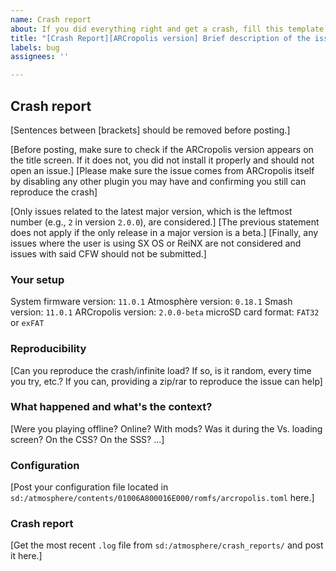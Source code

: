 ```yaml
---
name: Crash report
about: If you did everything right and get a crash, fill this template
title: "[Crash Report][ARCropolis version] Brief description of the issue"
labels: bug
assignees: ''

---
```


## Crash report
[Sentences between [brackets] should be removed before posting.]

[Before posting, make sure to check if the ARCropolis version appears on the title screen. If it does not, you did not install it properly and should not open an issue.]
[Please make sure the issue comes from ARCropolis itself by disabling any other plugin you may have and confirming you still can reproduce the crash]

[Only issues related to the latest major version, which is the leftmost number (e.g., ``2`` in version ``2.0.0``), are considered.]
[The previous statement does not apply if the only release in a major version is a beta.]
[Finally, any issues where the user is using SX OS or ReiNX are not considered and issues with said CFW should not be submitted.]

### Your setup
System firmware version: ``11.0.1``
Atmosphère version: ``0.18.1``
Smash version: ``11.0.1``
ARCropolis version: ``2.0.0-beta``
microSD card format: ``FAT32`` or ``exFAT``

### Reproducibility 
[Can you reproduce the crash/infinite load? If so, is it random, every time you try, etc.? If you can, providing a zip/rar to reproduce the issue can help]

### What happened and what's the context?
[Were you playing offline? Online? With mods? Was it during the Vs. loading screen? On the CSS? On the SSS? ...]

### Configuration
[Post your configuration file located in ``sd:/atmosphere/contents/01006A800016E000/romfs/arcropolis.toml`` here.]

### Crash report
[Get the most recent ``.log`` file from ``sd:/atmosphere/crash_reports/`` and post it here.]
